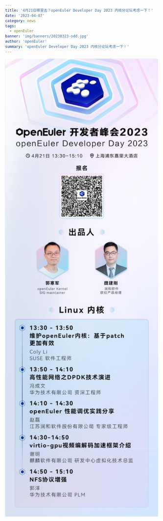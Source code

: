 ```yaml
---
title: '4月21日哪里去？openEuler Developer Day 2023 内核分论坛考虑一下！'
date: '2023-04-07'
category: news
tags:
  - openEuler
banner: 'img/banners/20230323-odd.jpg'
author: 'openEuler'
summary: 'openEuler Developer Day 2023 内核分论坛考虑一下！'
---
```



<img src="./1.png" width="500" >